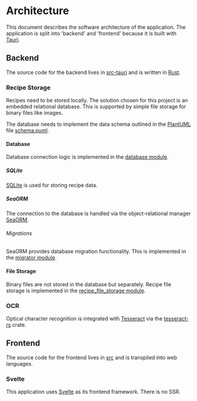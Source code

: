# Architecture

This document describes the software architecture of the application.
The application is split into 'backend' and 'frontend' because it is built with [Tauri](https://tauri.app).

## Backend

The source code for the backend lives in [src-tauri](./src-tauri) and is written in [Rust](https://www.rust-lang.org).

### Recipe Storage

Recipes need to be stored locally. The solution chosen for this project is an embedded relational database. This is supported by simple file storage for binary files like images.

The database needs to implement the data schema outlined in the [PlantUML](https://plantuml.com/) file [schema.puml](docs/architecture/database/schema.puml).

#### Database

Database connection logic is implemented in the [database module](./src-tauri/src/database.rs).

##### SQLite

[SQLite](https://www.sqlite.org) is used for storing recipe data.

##### SeaORM

The connection to the database is handled via the object-relational manager [SeaORM](https://www.sea-ql.org/SeaORM/).

###### Migrations

SeaORM provides database migration functionality. This is implemented in the [migrator module](./src-tauri/src/migrator.rs).

#### File Storage

Binary files are not stored in the database but separately. Recipe file storage is implemented in the [recipe_file_storage module](./src-tauri/src/recipe_file_storage.rs).

### OCR

Optical character recognition is integrated with [Tesseract](https://github.com/tesseract-ocr/tesseract) via the [tesseract-rs](https://github.com/antimatter15/tesseract-rs) crate.

## Frontend

The source code for the frontend lives in [src](./src) and is transpiled into web languages.

### Svelte

This application uses [Svelte](https://svelte.dev/) as its frontend framework. There is no SSR.
